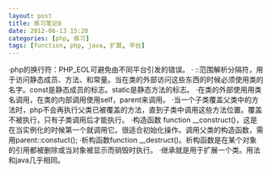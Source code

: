 ```yaml
---
layout: post
title: 练习笔记8
date: 2012-06-13 15:20
categories: [php, 练习]
tags: [function, php, java, 扩展, 平台]
---
```

·php的换行符：PHP_EOL可避免由不同平台引发的错误。
· ::范围解析分隔符，用于访问静态成员、方法、和常量。当在类的外部访问这些东西的时候必须使用类的名字。const是静态成员的标志。static是静态方法的标志。
·在类的外部使用用类名调用，在类的内部调用使用self，parent来调用。
·当一个子类覆盖父类中的方法时，php不会再执行父类已被覆盖的方法，直到子类中调用这些方法位置。覆盖不被执行，只有子类调用后才能执行。
·构造函数 function __construct()，这是在当实例化的时候第一个就调用它。很适合初始化操作。调用父类的构造函数，需用parent::constuct();
·析构函数function __destruct()。析构函数是在某个对象的引用都被删除或当对象被显示而销毁时执行。
·继承就是用于扩展一个类。用法和java几乎相同。
